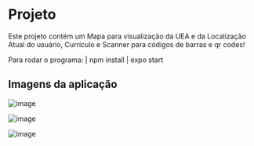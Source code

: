 # Projeto
Este projeto contém um Mapa para visualização da UEA e da Localização Atual do usuário, Currículo e Scanner para códigos de barras e qr codes!

Para rodar o programa:
| npm install
| expo start

## Imagens da aplicação

![image](https://user-images.githubusercontent.com/54962431/179034401-1ec25b65-d2f9-476c-b144-38d38741db87.png)

![image](https://user-images.githubusercontent.com/54962431/179033240-7c3f300f-145d-4ec8-bc9d-373e98e0a567.png)

![image](https://user-images.githubusercontent.com/54962431/179034307-7cfef9d1-8745-49ae-a00c-03a46a14106b.png)
